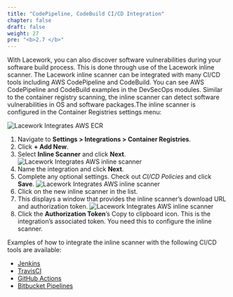 ```yaml
---
title: "CodePipeline, CodeBuild CI/CD Integration"
chapter: false
draft: false
weight: 27
pre: "<b>2.7 </b>"
---
```


With Lacework, you can also discover software vulnerabilities during your software build process. This is done through use 
of the Lacework inline scanner. The Lacework inline scanner can be integrated with many CI/CD tools including AWS CodePipeline and CodeBuild.
You can see AWS CodePipeline and CodeBuild examples in the DevSecOps modules. Similar to the container registry scanning, the inline scanner
can detect software vulnerabilities in OS and software packages.The inline scanner is configured in the Container Registries settings menu:

![Lacework Integrates AWS ECR](/images/lacework-integrates-aws-codebuild.png)

1. Navigate to **Settings > Integrations > Container Registries**.
2. Click **+ Add New**.
3. Select **Inline Scanner** and click **Next**.
   ![Lacework Integrates AWS inline scanner](/images/lacework-integrates-aws-inline-scanner.png)
4. Name the integration and click **Next**.
5. Complete any optional settings. Check out _CI/CD Policies_ and click **Save**.
   ![Lacework Integrates AWS inline scanner](/images/lacework-inline-scanner-cicd-policies.png)
6. Click on the new inline scanner in the list.
7. This displays a window that provides the inline scanner’s download URL and authorization token.
   ![Lacework Integrates AWS inline scanner](/images/lacework-inline-scanner-token.png)
8. Click the **Authorization Token**’s Copy to clipboard icon. This is the integration’s associated token. You need this to configure the inline scanner.

Examples of how to integrate the inline scanner with the following CI/CD tools are available:

* [Jenkins](https://docs.lacework.com/integrate-the-lacework-inline-scanner-with-ci-pipelines#integrate-with-jenkins)
* [TravisCI](https://docs.lacework.com/integrate-the-lacework-inline-scanner-with-ci-pipelines#integrate-with-travisci)
* [GitHub Actions](https://docs.lacework.com/integrate-the-lacework-inline-scanner-with-ci-pipelines#integrate-with-github-actions)
* [Bitbucket Pipelines](https://docs.lacework.com/integrate-the-lacework-inline-scanner-with-ci-pipelines#integrate-with-bitbucket-pipelines)